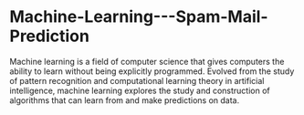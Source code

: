 # Machine-Learning---Spam-Mail-Prediction

Machine learning is a field of computer science that gives computers the ability to learn without being explicitly programmed. 
Evolved from the study of pattern recognition and computational learning theory in artificial intelligence, machine learning explores the study and construction of algorithms that can learn from and make predictions on data.
